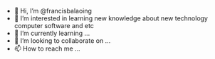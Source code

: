 - 👋 Hi, I’m @francisbalaoing
- 👀 I’m interested in learning new knowledge about new technology computer software and etc 
- 🌱 I’m currently learning ...
- 💞️ I’m looking to collaborate on ...
- 📫 How to reach me ...

<!---
francisbalaoing/francisbalaoing is a ✨ special ✨ repository because its `README.md` (this file) appears on your GitHub profile.
You can click the Preview link to take a look at your changes.
--->
